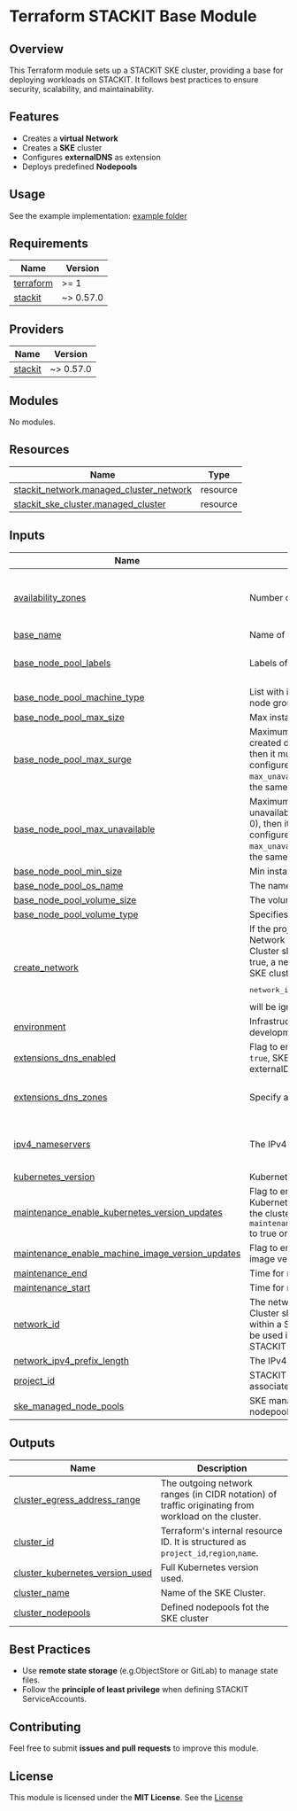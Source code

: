 # Terraform STACKIT Base Module

## Overview
This Terraform module sets up a STACKIT SKE cluster, providing a base for deploying workloads on STACKIT. It follows best practices to ensure security, scalability, and maintainability.

## Features
- Creates a **virtual Network**
- Creates a **SKE** cluster
- Configures **externalDNS** as extension
- Deploys predefined **Nodepools**

## Usage
See the example implementation: [example folder](https://github.com/valiton-k8s-blueprints/examples/blob/main/stackit/main.tf)


## Requirements

| Name | Version |
|------|---------|
| <a name="requirement_terraform"></a> [terraform](#requirement\_terraform) | >= 1 |
| <a name="requirement_stackit"></a> [stackit](#requirement\_stackit) | ~> 0.57.0 |

## Providers

| Name | Version |
|------|---------|
| <a name="provider_stackit"></a> [stackit](#provider\_stackit) | ~> 0.57.0 |

## Modules

No modules.

## Resources

| Name | Type |
|------|------|
| [stackit_network.managed_cluster_network](https://registry.terraform.io/providers/stackitcloud/stackit/latest/docs/resources/network) | resource |
| [stackit_ske_cluster.managed_cluster](https://registry.terraform.io/providers/stackitcloud/stackit/latest/docs/resources/ske_cluster) | resource |

## Inputs

| Name | Description | Type | Default | Required |
|------|-------------|------|---------|:--------:|
| <a name="input_availability_zones"></a> [availability\_zones](#input\_availability\_zones) | Number of availability zones | `list(string)` | <pre>[<br/>  "eu01-1",<br/>  "eu01-2",<br/>  "eu01-3"<br/>]</pre> | no |
| <a name="input_base_name"></a> [base\_name](#input\_base\_name) | Name of your base infrastructure cluster. | `string` | `"my-project"` | no |
| <a name="input_base_node_pool_labels"></a> [base\_node\_pool\_labels](#input\_base\_node\_pool\_labels) | Labels of the base node group | `any` | <pre>{<br/>  "base_nodepool": "base"<br/>}</pre> | no |
| <a name="input_base_node_pool_machine_type"></a> [base\_node\_pool\_machine\_type](#input\_base\_node\_pool\_machine\_type) | List with instance types that are used in the base node group | `string` | `"c2i.2"` | no |
| <a name="input_base_node_pool_max_size"></a> [base\_node\_pool\_max\_size](#input\_base\_node\_pool\_max\_size) | Max instance count of the base node group | `number` | `3` | no |
| <a name="input_base_node_pool_max_surge"></a> [base\_node\_pool\_max\_surge](#input\_base\_node\_pool\_max\_surge) | Maximum number of additional VMs that are created during an update. If set (larger than 0), then it must be at least the amount of zones configured for the nodepool. The `max_surge` and `max_unavailable` fields cannot both be unset at the same time. | `number` | `3` | no |
| <a name="input_base_node_pool_max_unavailable"></a> [base\_node\_pool\_max\_unavailable](#input\_base\_node\_pool\_max\_unavailable) | Maximum number of VMs that that can be unavailable during an update. If set (larger than 0), then it must be at least the amount of zones configured for the nodepool. The `max_surge` and `max_unavailable` fields cannot both be unset at the same time. | `number` | `0` | no |
| <a name="input_base_node_pool_min_size"></a> [base\_node\_pool\_min\_size](#input\_base\_node\_pool\_min\_size) | Min instance count of the base node group | `number` | `2` | no |
| <a name="input_base_node_pool_os_name"></a> [base\_node\_pool\_os\_name](#input\_base\_node\_pool\_os\_name) | The name of the OS image. | `string` | `"flatcar"` | no |
| <a name="input_base_node_pool_volume_size"></a> [base\_node\_pool\_volume\_size](#input\_base\_node\_pool\_volume\_size) | The volume size in GB. | `number` | `20` | no |
| <a name="input_base_node_pool_volume_type"></a> [base\_node\_pool\_volume\_type](#input\_base\_node\_pool\_volume\_type) | Specifies the volume type. | `string` | `"storage_premium_perf1"` | no |
| <a name="input_create_network"></a> [create\_network](#input\_create\_network) | If the project is running within a STACKIT Network Area, the network in which the SKE Cluster should run must already exist. If set to true, a network is created and assigned to the SKE cluster and<pre>network_id</pre>will be ignored | `bool` | `false` | no |
| <a name="input_environment"></a> [environment](#input\_environment) | Infrastructure environment name (e.g. development, staging, production). | `string` | `"development"` | no |
| <a name="input_extensions_dns_enabled"></a> [extensions\_dns\_enabled](#input\_extensions\_dns\_enabled) | Flag to enable/disable DNS extensions. If set to `true`, SKE will then use an integrated version of externalDNS. | `bool` | `true` | no |
| <a name="input_extensions_dns_zones"></a> [extensions\_dns\_zones](#input\_extensions\_dns\_zones) | Specify a list of domain filters for externalDNS. | `list(string)` | <pre>[<br/>  "my-project.runs.onstackit.cloud"<br/>]</pre> | no |
| <a name="input_ipv4_nameservers"></a> [ipv4\_nameservers](#input\_ipv4\_nameservers) | The IPv4 nameservers of the network. | `list(string)` | <pre>[<br/>  "9.9.9.9",<br/>  "1.1.1.1"<br/>]</pre> | no |
| <a name="input_kubernetes_version"></a> [kubernetes\_version](#input\_kubernetes\_version) | Kubernetes version | `string` | `"1.31"` | no |
| <a name="input_maintenance_enable_kubernetes_version_updates"></a> [maintenance\_enable\_kubernetes\_version\_updates](#input\_maintenance\_enable\_kubernetes\_version\_updates) | Flag to enable/disable auto-updates of the Kubernetes version. SKE automatically updates the cluster Kubernetes version if you have set `maintenance.enable_kubernetes_version_updates` to true or if there is a mandatory update. | `bool` | `true` | no |
| <a name="input_maintenance_enable_machine_image_version_updates"></a> [maintenance\_enable\_machine\_image\_version\_updates](#input\_maintenance\_enable\_machine\_image\_version\_updates) | Flag to enable/disable auto-updates of the OS image version. | `bool` | `true` | no |
| <a name="input_maintenance_end"></a> [maintenance\_end](#input\_maintenance\_end) | Time for maintenance window end. | `string` | `"02:00:00Z"` | no |
| <a name="input_maintenance_start"></a> [maintenance\_start](#input\_maintenance\_start) | Time for maintenance window start. | `string` | `"01:00:00Z"` | no |
| <a name="input_network_id"></a> [network\_id](#input\_network\_id) | The network id of the network in which the SKE Cluster should run, in case the project is running within a STACKIT Network Area. This can only be used if the project is running within an STACKIT Network Area. | `string` | `null` | no |
| <a name="input_network_ipv4_prefix_length"></a> [network\_ipv4\_prefix\_length](#input\_network\_ipv4\_prefix\_length) | The IPv4 prefix length of the network. | `number` | `25` | no |
| <a name="input_project_id"></a> [project\_id](#input\_project\_id) | STACKIT project ID to which the cluster is associated. | `string` | n/a | yes |
| <a name="input_ske_managed_node_pools"></a> [ske\_managed\_node\_pools](#input\_ske\_managed\_node\_pools) | SKE managed nodepools in addition to the base nodepool | `any` | `[]` | no |

## Outputs

| Name | Description |
|------|-------------|
| <a name="output_cluster_egress_address_range"></a> [cluster\_egress\_address\_range](#output\_cluster\_egress\_address\_range) | The outgoing network ranges (in CIDR notation) of traffic originating from workload on the cluster. |
| <a name="output_cluster_id"></a> [cluster\_id](#output\_cluster\_id) | Terraform's internal resource ID. It is structured as `project_id`,`region`,`name`. |
| <a name="output_cluster_kubernetes_version_used"></a> [cluster\_kubernetes\_version\_used](#output\_cluster\_kubernetes\_version\_used) | Full Kubernetes version used. |
| <a name="output_cluster_name"></a> [cluster\_name](#output\_cluster\_name) | Name of the SKE Cluster. |
| <a name="output_cluster_nodepools"></a> [cluster\_nodepools](#output\_cluster\_nodepools) | Defined nodepools fot the SKE cluster |

## Best Practices
- Use **remote state storage** (e.g.ObjectStore or GitLab) to manage state files.
- Follow the **principle of least privilege** when defining STACKIT ServiceAccounts.

## Contributing
Feel free to submit **issues and pull requests** to improve this module.

## License
This module is licensed under the **MIT License**. See the [License](https://github.com/valiton/k8s-terraform-blueprints/blob/main/License)
